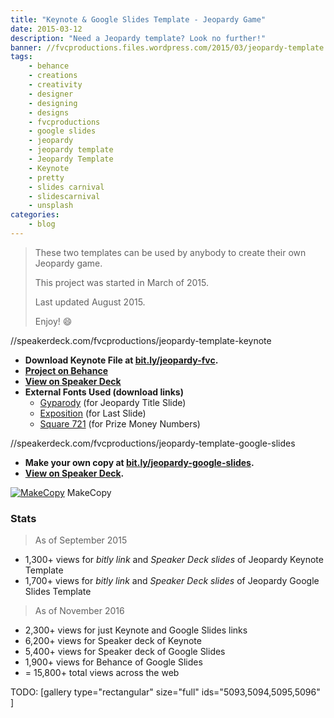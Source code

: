 ```yaml
---
title: "Keynote & Google Slides Template - Jeopardy Game"
date: 2015-03-12
description: "Need a Jeopardy template? Look no further!"
banner: //fvcproductions.files.wordpress.com/2015/03/jeopardy-template.jpg?w=1024&h=436&crop=1
tags:
    - behance
    - creations
    - creativity
    - designer
    - designing
    - designs
    - fvcproductions
    - google slides
    - jeopardy
    - jeopardy template
    - Jeopardy Template
    - Keynote
    - pretty
    - slides carnival
    - slidescarnival
    - unsplash
categories:
    - blog
---
```


> These two templates can be used by anybody to create their own Jeopardy game.
>
> This project was started in March of 2015.
>
> Last updated August 2015.
>
> Enjoy! :smile:

//speakerdeck.com/fvcproductions/jeopardy-template-keynote

* **Download Keynote File at [bit.ly/jeopardy-fvc](//bit.ly/jeopardy-fvc "Jeopardy Template").**
* **[Project on Behance](//www.behance.net/gallery/24112247/Jeopardy-Template-Keynote "Jeopardy Template | Behance")**
* **[View on Speaker Deck](//speakerdeck.com/fvcproductions/jeopardy-template-keynote "Speaker Deck | Jeopardy Template")**
* **External Fonts Used (download links)**
  * [Gyparody](//www.1001fonts.com/gyparody-font.html) (for Jeopardy Title Slide)
  * [Exposition](//www.ffonts.net/Exposition.font) (for Last Slide)
  * [Square 721](//www.fontyukle.net/en/1,Square721) (for Prize Money Numbers)

//speakerdeck.com/fvcproductions/jeopardy-template-google-slides

* **Make your own copy at [bit.ly/jeopardy-google-slides](//bit.ly/jeopardy-google-slides "Jeopardy Template | Google Slides").**
* **[View on Speaker Deck](//speakerdeck.com/fvcproductions/jeopardy-template-google-slides "Speaker Deck | Jeopardy Template").**

[![MakeCopy](//fvcproductions.files.wordpress.com/2015/05/makecopy.gif)](//fvcproductions.files.wordpress.com/2015/05/makecopy.gif) MakeCopy

### Stats

> As of September 2015

* 1,300+ views for _bitly link_ and _Speaker Deck slides_ of Jeopardy Keynote Template
* 1,700+ views for _bitly link_ and _Speaker Deck slides_ of Jeopardy Google Slides Template

> As of November 2016

* 2,300+ views for just Keynote and Google Slides links
* 6,200+ views for Speaker deck of Keynote
* 5,400+ views for Speaker deck of Google Slides
* 1,900+ views for Behance of Google Slides
* = 15,800+ total views across the web

TODO: [gallery type="rectangular" size="full" ids="5093,5094,5095,5096" ]

